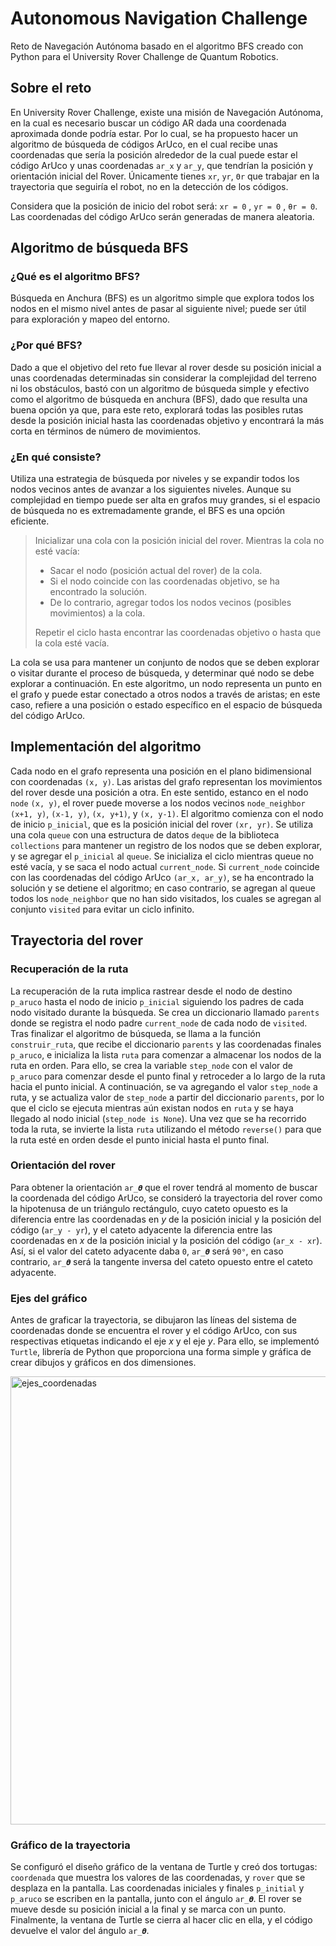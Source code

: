 # Autonomous Navigation Challenge
Reto de Navegación Autónoma basado en el algoritmo BFS creado con Python para el University Rover Challenge de Quantum Robotics.

## Sobre el reto
En University Rover Challenge, existe una misión de Navegación Autónoma, en la cual es necesario buscar un código AR dada una coordenada aproximada donde podría estar. Por lo cual, se ha propuesto hacer un algoritmo de búsqueda de códigos ArUco, en el cual recibe unas coordenadas que sería la posición alrededor de la cual puede estar el código ArUco y unas coordenadas `ar_x` y `ar_y`, que tendrían la posición y orientación inicial del Rover. Únicamente tienes `xr`, `yr`, `Θr` que trabajar en la trayectoria que seguiría el robot, no en la detección de los códigos.

Considera que la posición de inicio del robot será: `xr = 0` , `yr = 0` , `θr = 0`. Las coordenadas del código ArUco serán generadas de manera aleatoria.


## Algoritmo de búsqueda BFS
### ¿Qué es el algoritmo BFS?
Búsqueda en Anchura (BFS) es un algoritmo simple que explora todos los nodos en el mismo nivel antes de pasar al siguiente nivel; puede ser útil para exploración y mapeo del entorno.

### ¿Por qué BFS?
Dado a que el objetivo del reto fue llevar al rover desde su posición inicial a unas coordenadas determinadas sin considerar la complejidad del terreno ni los obstáculos, bastó con un algoritmo de búsqueda simple y efectivo como el algoritmo de búsqueda en anchura (BFS), dado que resulta una buena opción ya que, para este reto, explorará todas las posibles rutas desde la posición inicial hasta las coordenadas objetivo y encontrará la más corta en términos de número de movimientos.

### ¿En qué consiste?
Utiliza una estrategia de búsqueda por niveles y se expandir todos los nodos vecinos antes de avanzar a los siguientes niveles. Aunque su complejidad en tiempo puede ser alta en grafos muy grandes, si el espacio de búsqueda no es extremadamente grande, el BFS es una opción eficiente.

> Inicializar una cola con la posición inicial del rover.
>  Mientras la cola no esté vacía:
> * Sacar el nodo (posición actual del rover) de la cola.
> * Si el nodo coincide con las coordenadas objetivo, se ha encontrado la solución.
> * De lo contrario, agregar todos los nodos vecinos (posibles movimientos) a la cola.
>   
> Repetir el ciclo hasta encontrar las coordenadas objetivo o hasta que la cola esté vacía.

La cola se usa para mantener un conjunto de nodos que se deben explorar o visitar durante el proceso de búsqueda, y determinar qué nodo se debe explorar a continuación. En este algoritmo, un nodo representa un punto en el grafo y puede estar conectado a otros nodos a través de aristas; en este caso, refiere a una posición o estado específico en el espacio de búsqueda del código ArUco. 


## Implementación del algoritmo
Cada nodo en el grafo representa una posición en el plano bidimensional con coordenadas `(x, y)`. Las aristas del grafo representan los movimientos del rover desde una posición a otra. En este sentido, estanco en el nodo `node` `(x, y)`, el rover puede moverse a los nodos vecinos `node_neighbor` `(x+1, y)`, `(x-1, y)`, `(x, y+1)`, y `(x, y-1)`.
El algoritmo comienza con el nodo de inicio `p_inicial`, que es la posición inicial del rover `(xr, yr)`. Se utiliza una cola `queue` con una estructura de datos `deque` de la biblioteca `collections` para mantener un registro de los nodos que se deben explorar, y se agregar el `p_inicial` al `queue`. Se inicializa el ciclo mientras queue no esté vacía, y se saca el nodo actual `current_node`. Si `current_node` coincide con las coordenadas del código ArUco `(ar_x, ar_y)`, se ha encontrado la solución y se detiene el algoritmo; en caso contrario, se agregan al queue todos los `node_neighbor` que no han sido visitados, los cuales se agregan al conjunto `visited` para evitar un ciclo infinito. 

## Trayectoria del rover
### Recuperación de la ruta
La recuperación de la ruta implica rastrear desde el nodo de destino `p_aruco` hasta el nodo de inicio `p_inicial` siguiendo los padres de cada nodo visitado durante la búsqueda. Se crea un diccionario llamado `parents` donde se registra el nodo padre `current_node` de cada nodo de `visited`. Tras finalizar el algoritmo de búsqueda, se llama a la función `construir_ruta`, que recibe el diccionario `parents` y las coordenadas finales `p_aruco`, e inicializa la lista `ruta` para comenzar a almacenar los nodos de la ruta en orden. Para ello, se crea la variable `step_node` con el valor de `p_aruco` para comenzar desde el punto final y retroceder a lo largo de la ruta hacia el punto inicial. A continuación, se va agregando el valor `step_node` a ruta, y se actualiza valor de `step_node` a partir del diccionario `parents`, por lo que el ciclo se ejecuta mientras aún existan nodos en `ruta` y se haya llegado al nodo inicial (`step_node is None`). Una vez que se ha recorrido toda la ruta, se invierte la lista `ruta` utilizando el método `reverse()` para que la ruta esté en orden desde el punto inicial hasta el punto final.

### Orientación del rover
Para obtener la orientación `ar_𝜽` que el rover tendrá al momento de buscar la coordenada del código ArUco, se consideró la trayectoria del rover como la hipotenusa de un triángulo rectángulo, cuyo cateto opuesto es la diferencia entre las coordenadas en *y* de la posición inicial y la posición del código (`ar_y - yr`), y el cateto adyacente la diferencia entre las coordenadas en *x* de la posición inicial y la posición del código (`ar_x - xr`). Así, si el valor del cateto adyacente daba `0`, `ar_𝜽` será `90°`, en caso contrario, `ar_𝜽` será la tangente inversa del cateto opuesto entre el cateto adyacente. 

### Ejes del gráfico
Antes de graficar la trayectoria, se dibujaron las líneas del sistema de coordenadas donde se encuentra el rover y el código ArUco, con sus respectivas etiquetas indicando el eje *x* y el eje *y*. Para ello, se implementó `Turtle`, librería de Python que proporciona una forma simple y gráfica de crear dibujos y gráficos en dos dimensiones. 

<img width="717" alt="ejes_coordenadas" src="https://github.com/valeria-loera/Autonomous-Navigation/assets/140004567/a04f29f6-017d-47a2-acd1-29b363f2b3c5">

### Gráfico de la trayectoria
Se configuró el diseño gráfico de la ventana de Turtle y creó dos tortugas: `coordenada` que muestra los valores de las coordenadas, y `rover` que se desplaza en la pantalla. Las coordenadas iniciales y finales `p_initial` y `p_aruco` se escriben en la pantalla, junto con el ángulo `ar_𝜽`. El rover se mueve desde su posición inicial a la final y se marca con un punto. Finalmente, la ventana de Turtle se cierra al hacer clic en ella, y el código devuelve el valor del ángulo `ar_𝜽`.


